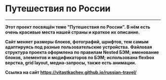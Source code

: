 # __Путешествия по России__
---
__Этот проект посвящён теме "Путешествия по России". В нём есть очень красивые места нашей страны и краткое их описание.__

__Сайт меняет размеры блоков, фотографий, шрифтов, тем самым адаптируясь под разные пользовательские устройства.__
__Файловая структура проекта оформлена по правилам Nested БЭМ; именование блоков, элементов и модификаторов по БЭМ; использована flexbox верстка, grid layout, медиа-запросы, также есть анимации.__

__Ссылка на сайт https://vitastkachev.github.io/russian-travel/__
